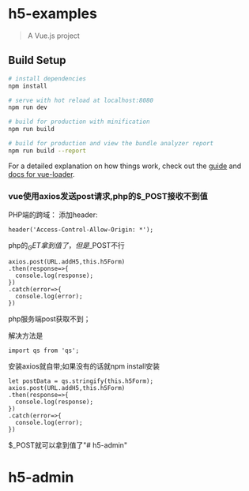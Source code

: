 # h5-examples

> A Vue.js project

## Build Setup

``` bash
# install dependencies
npm install

# serve with hot reload at localhost:8080
npm run dev

# build for production with minification
npm run build

# build for production and view the bundle analyzer report
npm run build --report
```

For a detailed explanation on how things work, check out the [guide](http://vuejs-templates.github.io/webpack/) and [docs for vue-loader](http://vuejs.github.io/vue-loader).


### vue使用axios发送post请求,php的$_POST接收不到值

PHP端的跨域： 
添加header:  

    header('Access-Control-Allow-Origin: *');


php的$_GET拿到值了，但是$_POST不行  

    axios.post(URL.addH5,this.h5Form)
    .then(response=>{
      console.log(response);
    })
    .catch(error=>{
      console.log(error);
    })  

php服务端post获取不到；

解决方法是

    import qs from 'qs';

  安装axios就自带;如果没有的话就npm install安装  

    let postData = qs.stringify(this.h5Form);
    axios.post(URL.addH5,this.h5Form)
    .then(response=>{
      console.log(response);
    })
    .catch(error=>{
      console.log(error);
    })

$_POST就可以拿到值了"# h5-admin" 
# h5-admin
